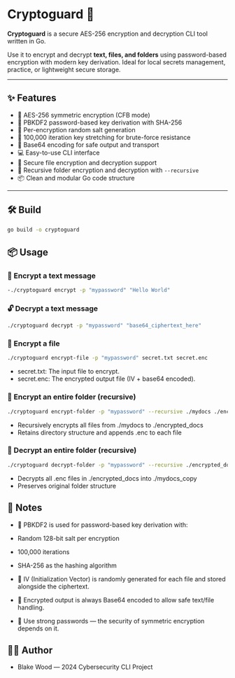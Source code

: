 # Cryptoguard 🔐

**Cryptoguard** is a secure AES-256 encryption and decryption CLI tool written in Go.

Use it to encrypt and decrypt **text, files, and folders** using password-based encryption with modern key derivation. Ideal for local secrets management, practice, or lightweight secure storage.

---

## ✨ Features

- 🔐 AES-256 symmetric encryption (CFB mode)
- 🧂 PBKDF2 password-based key derivation with SHA-256
- 🔑 Per-encryption random salt generation
- 🔁 100,000 iteration key stretching for brute-force resistance
- 🧾 Base64 encoding for safe output and transport
- 💻 Easy-to-use CLI interface
- 📂 Secure file encryption and decryption support
- 📂 Recursive folder encryption and decryption with `--recursive`
- 📦 Clean and modular Go code structure

---

## 🛠️ Build

```bash
go build -o cryptoguard
```
## 📦 Usage

### 🔐 Encrypt a text message
```bash
-./cryptoguard encrypt -p "mypassword" "Hello World"
```

### 🔓 Decrypt a text message
```bash
./cryptoguard decrypt -p "mypassword" "base64_ciphertext_here"
```

### 📁 Encrypt a file
```bash
./cryptoguard encrypt-file -p "mypassword" secret.txt secret.enc
```
- secret.txt: The input file to encrypt.
- secret.enc: The encrypted output file (IV + base64 encoded).

### 📂 Encrypt an entire folder (recursive)
```bash
./cryptoguard encrypt-folder -p "mypassword" --recursive ./mydocs ./encrypted_docs
```
- Recursively encrypts all files from ./mydocs to ./encrypted_docs
- Retains directory structure and appends .enc to each file

### 📁 Decrypt an entire folder (recursive)
```bash
./cryptoguard decrypt-folder -p "mypassword" --recursive ./encrypted_docs ./mydocs_copy
```
- Decrypts all .enc files in ./encrypted_docs into ./mydocs_copy
- Preserves original folder structure


## 📌 Notes

- 🔐 PBKDF2 is used for password-based key derivation with:

- Random 128-bit salt per encryption

- 100,000 iterations

- SHA-256 as the hashing algorithm

- 🔁 IV (Initialization Vector) is randomly generated for each file and stored alongside the ciphertext.

- 🧾 Encrypted output is always Base64 encoded to allow safe text/file handling.

- 🚨 Use strong passwords — the security of symmetric encryption depends on it.



## 🧑‍💻 Author
- Blake Wood — 2024 Cybersecurity CLI Project
